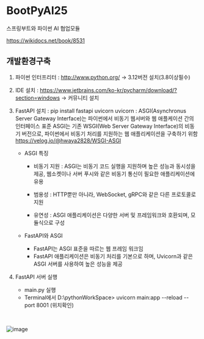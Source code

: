 # BootPyAI25
스프링부트와 파이썬 AI 협업모듈

https://wikidocs.net/book/8531

## 개발환경구축

1. 파이썬 인터프리터 : http://www.python.org/ -> 3.12버전 설치(3.8이상필수)

2. IDE 설치 : https://www.jetbrains.com/ko-kr/pycharm/download/?section=windows -> 커뮤니티 설치

3. FastAPI 설치 : pip install fastapi uvicorn uvicorn : ASGI(Asynchronus Server Gateway Interface)는 파이썬에서 비동기 웹서버와 웹 애플케이션 간의 인터페이스 표준 ASGI는 기존 WSGI(Web Server Gateway Interface)의 비동기 버전으로, 파이썬에서 비동기 처리를 지원하는 웹 애플리케이션을 구축하기 위함 https://velog.io/@hwaya2828/WSGI-ASGI

   - ASGI 특징

      - 비동기 지원 : ASGI는 비동기 코드 실행을 지원하며 높은 성능과 동시성을 제공, 웹소켓이나 서버 푸시와 같은 비동기 통신이 필요한 애플리케이션에 유용
      
      - 범용성 : HTTP뿐만 아니라, WebSocket, gRPC와 같은 다른 프로토콜로 지원
      
      - 유연성 : ASGI 애플리케이션은 다양한 서버 및 프레임워크와 호환되며, 모듈식으로 구성
   
   - FastAPI와 ASGI
   
      - FastAPI는 ASGI 표준을 따르는 웹 프레임 워크임 <br>
      - FastAPI 애플리케이션은 비동기 처리를 기본으로 하며, Uvicorn과 같은 ASGI 서버를 사용하여 높은 성능을 제공

4. FastAPI 서버 실행
   - main.py 실행
   - Terminal에서 D:\pythonWorkSpace> uvicorn main:app --reload --port 8001 (위치확인)
   
<br>

![image](https://github.com/user-attachments/assets/90bf0325-a676-412e-ba00-8ce6609a3e63)
